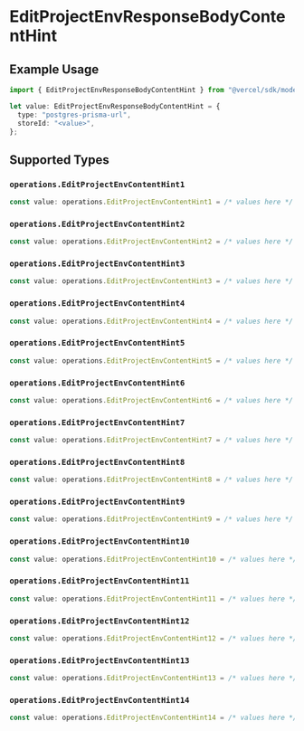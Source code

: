 # EditProjectEnvResponseBodyContentHint

## Example Usage

```typescript
import { EditProjectEnvResponseBodyContentHint } from "@vercel/sdk/models/operations/editprojectenv.js";

let value: EditProjectEnvResponseBodyContentHint = {
  type: "postgres-prisma-url",
  storeId: "<value>",
};
```

## Supported Types

### `operations.EditProjectEnvContentHint1`

```typescript
const value: operations.EditProjectEnvContentHint1 = /* values here */
```

### `operations.EditProjectEnvContentHint2`

```typescript
const value: operations.EditProjectEnvContentHint2 = /* values here */
```

### `operations.EditProjectEnvContentHint3`

```typescript
const value: operations.EditProjectEnvContentHint3 = /* values here */
```

### `operations.EditProjectEnvContentHint4`

```typescript
const value: operations.EditProjectEnvContentHint4 = /* values here */
```

### `operations.EditProjectEnvContentHint5`

```typescript
const value: operations.EditProjectEnvContentHint5 = /* values here */
```

### `operations.EditProjectEnvContentHint6`

```typescript
const value: operations.EditProjectEnvContentHint6 = /* values here */
```

### `operations.EditProjectEnvContentHint7`

```typescript
const value: operations.EditProjectEnvContentHint7 = /* values here */
```

### `operations.EditProjectEnvContentHint8`

```typescript
const value: operations.EditProjectEnvContentHint8 = /* values here */
```

### `operations.EditProjectEnvContentHint9`

```typescript
const value: operations.EditProjectEnvContentHint9 = /* values here */
```

### `operations.EditProjectEnvContentHint10`

```typescript
const value: operations.EditProjectEnvContentHint10 = /* values here */
```

### `operations.EditProjectEnvContentHint11`

```typescript
const value: operations.EditProjectEnvContentHint11 = /* values here */
```

### `operations.EditProjectEnvContentHint12`

```typescript
const value: operations.EditProjectEnvContentHint12 = /* values here */
```

### `operations.EditProjectEnvContentHint13`

```typescript
const value: operations.EditProjectEnvContentHint13 = /* values here */
```

### `operations.EditProjectEnvContentHint14`

```typescript
const value: operations.EditProjectEnvContentHint14 = /* values here */
```

